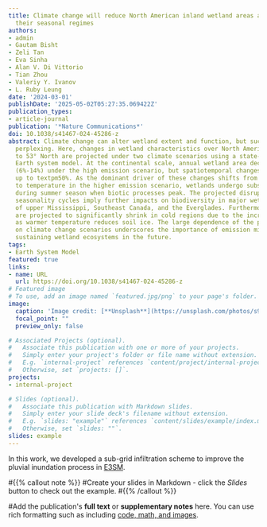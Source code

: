 ```yaml
---
title: Climate change will reduce North American inland wetland areas and disrupt
  their seasonal regimes
authors:
- admin
- Gautam Bisht
- Zeli Tan
- Eva Sinha
- Alan V. Di Vittorio
- Tian Zhou
- Valeriy Y. Ivanov
- L. Ruby Leung
date: '2024-03-01'
publishDate: '2025-05-02T05:27:35.069422Z'
publication_types:
- article-journal
publication: '*Nature Communications*'
doi: 10.1038/s41467-024-45286-z
abstract: Climate change can alter wetland extent and function, but such impacts are
  perplexing. Here, changes in wetland characteristics over North America from 25°
  to 53° North are projected under two climate scenarios using a state-of-the-science
  Earth system model. At the continental scale, annual wetland area decreases by ~10%
  (6%-14%) under the high emission scenario, but spatiotemporal changes vary, reaching
  up to textpm50%. As the dominant driver of these changes shifts from precipitation
  to temperature in the higher emission scenario, wetlands undergo substantial drying
  during summer season when biotic processes peak. The projected disruptions to wetland
  seasonality cycles imply further impacts on biodiversity in major wetland habitats
  of upper Mississippi, Southeast Canada, and the Everglades. Furthermore, wetlands
  are projected to significantly shrink in cold regions due to the increased infiltration
  as warmer temperature reduces soil ice. The large dependence of the projections
  on climate change scenarios underscores the importance of emission mitigation to
  sustaining wetland ecosystems in the future.
tags:
- Earth System Model
featured: true
links:
- name: URL
  url: https://doi.org/10.1038/s41467-024-45286-z
# Featured image
# To use, add an image named `featured.jpg/png` to your page's folder. 
image:
  caption: 'Image credit: [**Unsplash**](https://unsplash.com/photos/s9CC2SKySJM)'
  focal_point: ""
  preview_only: false

# Associated Projects (optional).
#   Associate this publication with one or more of your projects.
#   Simply enter your project's folder or file name without extension.
#   E.g. `internal-project` references `content/project/internal-project/index.md`.
#   Otherwise, set `projects: []`.
projects:
- internal-project

# Slides (optional).
#   Associate this publication with Markdown slides.
#   Simply enter your slide deck's filename without extension.
#   E.g. `slides: "example"` references `content/slides/example/index.md`.
#   Otherwise, set `slides: ""`.
slides: example
---
```


In this work, we developed a sub-grid infiltration scheme to improve the pluvial inundation process in [E3SM](https://github.com/E3SM-Project/E3SM).

#{{% callout note %}}
#Create your slides in Markdown - click the *Slides* button to check out the example.
#{{% /callout %}}

#Add the publication's **full text** or **supplementary notes** here. You can use rich formatting such as including [code, math, and images](https://docs.hugoblox.com/content/writing-markdown-latex/).
